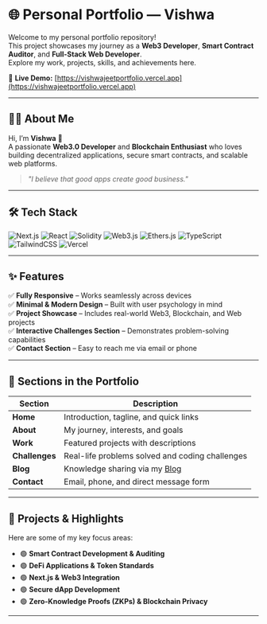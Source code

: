 # 🌐 Personal Portfolio — Vishwa

Welcome to my personal portfolio repository!  
This project showcases my journey as a **Web3 Developer**, **Smart Contract Auditor**, and **Full-Stack Web Developer**.  
Explore my work, projects, skills, and achievements here.

🚀 **Live Demo:** [https://vishwajeetportfolio.vercel.app](https://vishwajeetportfolio.vercel.app)

---

## 🧑‍💻 About Me

Hi, I’m **Vishwa** 👋  
A passionate **Web3.0 Developer** and **Blockchain Enthusiast** who loves building decentralized applications, secure smart contracts, and scalable web platforms.

> *"I believe that good apps create good business."*

---

## 🛠️ Tech Stack

![Next.js](https://img.shields.io/badge/Next.js-000000?style=for-the-badge&logo=next.js&logoColor=white)
![React](https://img.shields.io/badge/React-20232a?style=for-the-badge&logo=react&logoColor=61dafb)
![Solidity](https://img.shields.io/badge/Solidity-363636?style=for-the-badge&logo=solidity&logoColor=white)
![Web3.js](https://img.shields.io/badge/Web3.js-F16822?style=for-the-badge&logo=web3.js&logoColor=white)
![Ethers.js](https://img.shields.io/badge/Ethers.js-2C3539?style=for-the-badge&logo=ethers&logoColor=white)
![TypeScript](https://img.shields.io/badge/TypeScript-007ACC?style=for-the-badge&logo=typescript&logoColor=white)
![TailwindCSS](https://img.shields.io/badge/TailwindCSS-38B2AC?style=for-the-badge&logo=tailwind-css&logoColor=white)
![Vercel](https://img.shields.io/badge/Vercel-000000?style=for-the-badge&logo=vercel&logoColor=white)

---

## ✨ Features

✅ **Fully Responsive** – Works seamlessly across devices  
✅ **Minimal & Modern Design** – Built with user psychology in mind  
✅ **Project Showcase** – Includes real-world Web3, Blockchain, and Web projects  
✅ **Interactive Challenges Section** – Demonstrates problem-solving capabilities  
✅ **Contact Section** – Easy to reach me via email or phone  

---

## 📌 Sections in the Portfolio

| Section       | Description                                                                 |
|--------------|-----------------------------------------------------------------------------|
| **Home**     | Introduction, tagline, and quick links                                      |
| **About**    | My journey, interests, and goals                                            |
| **Work**     | Featured projects with descriptions                                         |
| **Challenges** | Real-life problems solved and coding challenges                            |
| **Blog**     | Knowledge sharing via my [Blog](https://vishwabha.blogspot.com)              |
| **Contact**  | Email, phone, and direct message form                                       |

---

## 🚀 Projects & Highlights

Here are some of my key focus areas:

- 🟢 **Smart Contract Development & Auditing**  
- 🟢 **DeFi Applications & Token Standards**  
- 🟢 **Next.js & Web3 Integration**  
- 🟢 **Secure dApp Development**  
- 🟢 **Zero-Knowledge Proofs (ZKPs) & Blockchain Privacy**  

---

